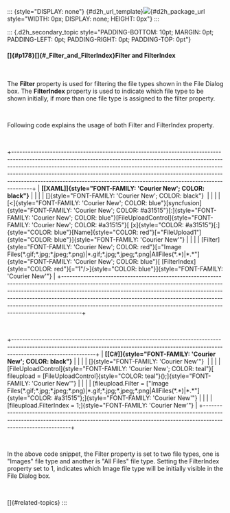 ::: {style="DISPLAY: none"}
[](ms-xhelp:///?Id=d2h_url_template){#d2h_url_template}![](!package_url!){#d2h_package_url style="WIDTH: 0px; DISPLAY: none; HEIGHT: 0px"}
:::

::: {.d2h_secondary_topic style="PADDING-BOTTOM: 10pt; MARGIN: 0pt; PADDING-LEFT: 0pt; PADDING-RIGHT: 0pt; PADDING-TOP: 0pt"}
#### []{#p178}[]{#_Filter_and_FilterIndex}Filter and FilterIndex        

 

The **Filter** property is used for filtering the file types shown in the File Dialog box. The **FilterIndex** property is used to indicate which file type to be shown initially, if more than one file type is assigned to the filter property.

 

Following code explains the usage of both Filter and FilterIndex property.

 

+-------------------------------------------------------------------------------------------------------------------------------------------------------------------------------------------------------------------------------------------------------------------------------------------------------------------------------------------------------------------------------------------------------------+
| **[\[XAML\]]{style="FONT-FAMILY: 'Courier New'; COLOR: black"}**                                                                                                                                                                                                                                                                                                                                            |
|                                                                                                                                                                                                                                                                                                                                                                                                             |
| []{style="FONT-FAMILY: 'Courier New'; COLOR: black"}                                                                                                                                                                                                                                                                                                                                                        |
|                                                                                                                                                                                                                                                                                                                                                                                                             |
| [\<]{style="FONT-FAMILY: 'Courier New'; COLOR: blue"}[syncfusion]{style="FONT-FAMILY: 'Courier New'; COLOR: #a31515"}[:]{style="FONT-FAMILY: 'Courier New'; COLOR: blue"}[FileUploadControl]{style="FONT-FAMILY: 'Courier New'; COLOR: #a31515"}[ [x]{style="COLOR: #a31515"}[:]{style="COLOR: blue"}[Name]{style="COLOR: red"}[=\"FileUpload1\"]{style="COLOR: blue"}]{style="FONT-FAMILY: 'Courier New'"} |
|                                                                                                                                                                                                                                                                                                                                                                                                             |
| [Filter]{style="FONT-FAMILY: 'Courier New'; COLOR: red"}[=\"Image Files(\*.gif;\*.jpg;\*.jpeg;\*.png)\|\*.gif;\*.jpg;\*.jpeg;\*.png\|AllFiles(\*.\*)\|\*.\*\"]{style="FONT-FAMILY: 'Courier New'; COLOR: blue"}[ [FilterIndex]{style="COLOR: red"}[=\"1\"/\>]{style="COLOR: blue"}]{style="FONT-FAMILY: 'Courier New'"}                                                                                     |
+-------------------------------------------------------------------------------------------------------------------------------------------------------------------------------------------------------------------------------------------------------------------------------------------------------------------------------------------------------------------------------------------------------------+

 

+------------------------------------------------------------------------------------------------------------------------------------------------------------------------------------------+
| **[\[C#\]]{style="FONT-FAMILY: 'Courier New'; COLOR: black"}**                                                                                                                           |
|                                                                                                                                                                                          |
| []{style="FONT-FAMILY: 'Courier New'"}                                                                                                                                                   |
|                                                                                                                                                                                          |
| [FileUploadControl]{style="FONT-FAMILY: 'Courier New'; COLOR: teal"}[ fileupload = [FileUploadControl]{style="COLOR: teal"}();]{style="FONT-FAMILY: 'Courier New'"}                      |
|                                                                                                                                                                                          |
| [fileupload.Filter = [\"Image Files(\*.gif;\*.jpg;\*.jpeg;\*.png)\|\*.gif;\*.jpg;\*.jpeg;\*.png\|AllFiles(\*.\*)\|\*.\*\"]{style="COLOR: #a31515"};]{style="FONT-FAMILY: 'Courier New'"} |
|                                                                                                                                                                                          |
| [fileupload.FilterIndex = 1;]{style="FONT-FAMILY: 'Courier New'"}                                                                                                                        |
+------------------------------------------------------------------------------------------------------------------------------------------------------------------------------------------+

 

In the above code snippet, the Filter property is set to two file types, one is \"Images\" file type and another is \"All Files\" file type. Setting the FilterIndex property set to 1, indicates which Image file type will be initially visible in the File Dialog box.

 

[]{#related-topics}
:::
